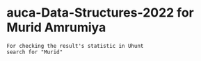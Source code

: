 # auca-Data-Structures-2022 for Murid Amrumiya 
	For checking the result's statistic in Uhunt 
	search for "Murid"


